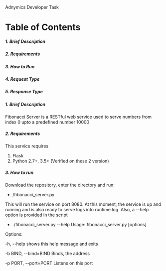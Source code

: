 Adnymics Developer Task

# Table of Contents
##### 1.  Brief Description
##### 2.  Requirements
##### 3.  How to Run
##### 4.  Request Type
##### 5.  Response Type

##### 1. Brief Description
Fibonacci Server is a RESTful web service used to serve numbers from index 0 upto a predefined number 10000

##### 2. Requirements
This service requires 
1.  Flask
2. Python 2.7+, 3.5+ (Verified on these 2 version)

##### 3. How to run
Download the repository, enter the directory and run:
- /fibonacci_server.py

This will run the service on port 8080. At this moment, the service is up and running and is also ready to serve logs into runtime.log. Also, a --help option is provided in the script
- ./fibonacci_server.py --help
Usage: fibonacci_server.py [options]

Options:

-h, --help      shows this help message and exits

-b BIND, --bind=BIND Binds, the address

-p PORT, --port=PORT Listens on this port
